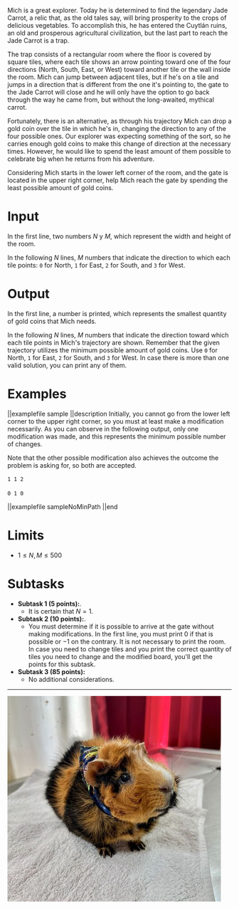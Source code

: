 Mich is a great explorer. Today he is determined to find the legendary Jade Carrot, a relic that, as the old tales say, will bring prosperity to the crops of delicious vegetables. To accomplish this, he has entered the Cuytlán ruins, an old and prosperous agricultural civilization, but the last part to reach the Jade Carrot is a trap.

The trap consists of a rectangular room where the floor is covered by square tiles, where each tile shows an arrow pointing toward one of the four directions (North, South, East, or West) toward another tile or the wall inside the room. Mich can jump between adjacent tiles, but if he's on a tile and jumps in a direction that is different from the one it's pointing to, the gate to the Jade Carrot will close and he will only have the option to go back through the way he came from, but without the long-awaited, mythical carrot.

Fortunately, there is an alternative, as through his trajectory Mich can drop a gold coin over the tile in which he's in, changing the direction to any of the four possible ones. Our explorer was expecting something of the sort, so he carries enough gold coins to make this change of direction at the necessary times. However, he would like to spend the least amount of them possible to celebrate big when he returns from his adventure.

Considering Mich starts in the lower left corner of the room, and the gate is located in the upper right corner, help Mich reach the gate by spending the least possible amount of gold coins.

# Input

In the first line, two numbers $N$ y $M$, which represent the width and height of the room.

In the following $N$ lines, $M$ numbers that indicate the direction to which each tile points: `0` for North, `1` for East, `2` for South, and `3` for West.

# Output

In the first line, a number is printed, which represents the smallest quantity of gold coins that Mich needs.

In the following $N$ lines, $M$ numbers that indicate the direction toward which each tile points in Mich's trajectory are shown. Remember that the given trajectory utilizes the minimum possible amount of gold coins. Use `0` for North, `1` for East, `2` for South, and `3` for West. In case there is more than one valid solution, you can print any of them.

# Examples

||examplefile
sample
||description
Initially, you cannot go from the lower left corner to the upper right corner, so you must at least make a modification necessarily. As you can observe in the following output, only one modification was made, and this represents the minimum possible number of changes.

Note that the other possible modification also achieves the outcome the problem is asking for, so both are accepted.

```
1 1 2

0 1 0
```

||examplefile
sampleNoMinPath
||end

# Limits

- $1 \leq N, M \leq 500$

# Subtasks

- **Subtask 1 (5 points):**.
  - It is certain that $N = 1$.
- **Subtask 2 (10 points):**.
  - You must determine if it is possible to arrive at the gate without making modifications. In the first line, you must print $0$ if that is possible or $-1$ on the contrary. It is not necessary to print the room. In case you need to change tiles and you print the correct quantity of tiles you need to change and the modified board, you'll get the points for this subtask.
- **Subtask 3 (85 points):**
  - No additional considerations.

---

![](explorador.jpeg 'Mich the explorer.')
